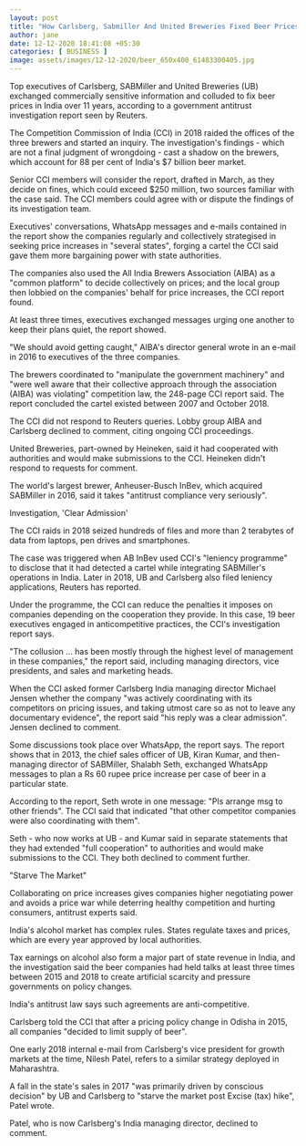 ```yaml
---
layout: post
title: "How Carlsberg, Sabmiller And United Breweries Fixed Beer Prices In India"
author: jane 
date: 12-12-2020 18:41:08 +05:30 
categories: [ BUSINESS ] 
image: assets/images/12-12-2020/beer_650x400_61483300405.jpg
---
```

Top executives of Carlsberg, SABMiller and United Breweries (UB) exchanged commercially sensitive information and colluded to fix beer prices in India over 11 years, according to a government antitrust investigation report seen by Reuters.

The Competition Commission of India (CCI) in 2018 raided the offices of the three brewers and started an inquiry. The investigation's findings - which are not a final judgment of wrongdoing - cast a shadow on the brewers, which account for 88 per cent of India's $7 billion beer market.

Senior CCI members will consider the report, drafted in March, as they decide on fines, which could exceed $250 million, two sources familiar with the case said. The CCI members could agree with or dispute the findings of its investigation team.

Executives' conversations, WhatsApp messages and e-mails contained in the report show the companies regularly and collectively strategised in seeking price increases in "several states", forging a cartel the CCI said gave them more bargaining power with state authorities.

The companies also used the All India Brewers Association (AIBA) as a "common platform" to decide collectively on prices; and the local group then lobbied on the companies' behalf for price increases, the CCI report found.

At least three times, executives exchanged messages urging one another to keep their plans quiet, the report showed.

"We should avoid getting caught," AIBA's director general wrote in an e-mail in 2016 to executives of the three companies.

The brewers coordinated to "manipulate the government machinery" and "were well aware that their collective approach through the association (AIBA) was violating" competition law, the 248-page CCI report said. The report concluded the cartel existed between 2007 and October 2018.

The CCI did not respond to Reuters queries. Lobby group AIBA and Carlsberg declined to comment, citing ongoing CCI proceedings.

United Breweries, part-owned by Heineken, said it had cooperated with authorities and would make submissions to the CCI. Heineken didn't respond to requests for comment.

The world's largest brewer, Anheuser-Busch InBev, which acquired SABMiller in 2016, said it takes "antitrust compliance very seriously".

Investigation, 'Clear Admission'

The CCI raids in 2018 seized hundreds of files and more than 2 terabytes of data from laptops, pen drives and smartphones.

The case was triggered when AB InBev used CCI's "leniency programme" to disclose that it had detected a cartel while integrating SABMiller's operations in India. Later in 2018, UB and Carlsberg also filed leniency applications, Reuters has reported.

Under the programme, the CCI can reduce the penalties it imposes on companies depending on the cooperation they provide. In this case, 19 beer executives engaged in anticompetitive practices, the CCI's investigation report says.

"The collusion ... has been mostly through the highest level of management in these companies," the report said, including managing directors, vice presidents, and sales and marketing heads.

When the CCI asked former Carlsberg India managing director Michael Jensen whether the company "was actively coordinating with its competitors on pricing issues, and taking utmost care so as not to leave any documentary evidence", the report said "his reply was a clear admission". Jensen declined to comment.

Some discussions took place over WhatsApp, the report says. The report shows that in 2013, the chief sales officer of UB, Kiran Kumar, and then-managing director of SABMiller, Shalabh Seth, exchanged WhatsApp messages to plan a Rs 60 rupee price increase per case of beer in a particular state.

According to the report, Seth wrote in one message: "Pls arrange msg to other friends". The CCI said that indicated "that other competitor companies were also coordinating with them".

Seth - who now works at UB - and Kumar said in separate statements that they had extended "full cooperation" to authorities and would make submissions to the CCI. They both declined to comment further.

"Starve The Market"

Collaborating on price increases gives companies higher negotiating power and avoids a price war while deterring healthy competition and hurting consumers, antitrust experts said.

India's alcohol market has complex rules. States regulate taxes and prices, which are every year approved by local authorities.

Tax earnings on alcohol also form a major part of state revenue in India, and the investigation said the beer companies had held talks at least three times between 2015 and 2018 to create artificial scarcity and pressure governments on policy changes.

India's antitrust law says such agreements are anti-competitive.

Carlsberg told the CCI that after a pricing policy change in Odisha in 2015, all companies "decided to limit supply of beer".

One early 2018 internal e-mail from Carlsberg's vice president for growth markets at the time, Nilesh Patel, refers to a similar strategy deployed in Maharashtra.

A fall in the state's sales in 2017 "was primarily driven by conscious decision" by UB and Carlsberg to "starve the market post Excise (tax) hike", Patel wrote.

Patel, who is now Carlsberg's India managing director, declined to comment.
